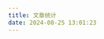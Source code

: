 ```yaml
---
title: 文章统计
date: 2024-08-25 13:01:23
---
```


<!-- 文章发布时间统计图 -->
<div id="posts-chart" data-start="2021-01" style="border-radius: 8px; height: 300px; padding: 10px;"></div>
<!-- 文章标签统计图 -->
<div id="tags-chart" data-length="10" style="border-radius: 8px; height: 300px; padding: 10px;"></div>
<!-- 文章分类统计图 -->
<div id="categories-chart" data-parent="true" style="border-radius: 8px; height: 300px; padding: 10px;"></div>